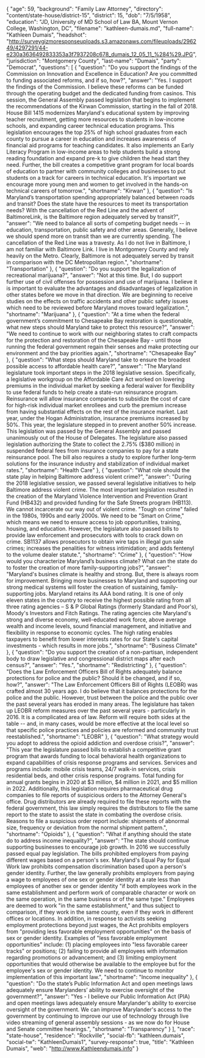 {
  "age": 59,
  "background": "Family Law Attorney",
  "directory": "content/state-house/district-15",
  "district": 15,
  "dob": "7/5/1958",
  "education": "JD, University of MD School of Law BA, Mount Vernon College, Washington, DC",
  "filename": "kathleen-dumais.md",
  "full-name": "Kathleen Dumais",
  "headshot": "http://surveygizmoresponseuploads.s3.amazonaws.com/fileuploads/296249/4297291/44-e230a3636492833353a3f7937208c678_dumais_12_05_11_%284%29.JPG",
  "jurisdiction": "Montgomery County",
  "last-name": "Dumais",
  "party": "Democrat",
  "questions": [
    {
      "question": "Do you support the findings of the Commission on Innovation and Excellence in Education? Are you committed to funding associated reforms, and if so, how?",
      "answer": "Yes. I support the findings of the Commission. I believe these reforms can be funded through the operating budget and the dedicated funding from casinos. This session, the General Assembly passed legislation that begins to implement the recommendations of the Kirwan Commission, starting in the fall of 2018. House Bill 1415 modernizes Maryland's educational system by improving teacher recruitment, getting more resources to students in low-income schools, and expanding career technical education programs. This legislation encourages the top 25% of high school graduates from each county to pursue a career in education and increases awareness of financial aid programs for teaching candidates. It also implements an Early Literacy Program in low-income areas to help students build a strong reading foundation and expand pre-k to give children the head start they need. Further, the bill creates a competitive grant program for local boards of education to partner with community colleges and businesses to put students on a track for careers in technical education. It's important we encourage more young men and women to get involved in the hands-on technical careers of tomorrow.",
      "shortname": "Kirwan"
    },
    {
      "question": "Is Maryland’s transportation spending appropriately balanced between roads and transit? Does the state have the resources to meet its transportation needs? With the cancellation of the Red Line and the advent of BaltimoreLink, is the Baltimore region adequately served by transit?",
      "answer": "We need to balance all sorts of competing budget needs -- in education, transportation, public safety and other areas. Generally, I believe we should spend more on transit than we are currently spending. The cancellation of the Red Line was a travesty. As I do not live in Baltimore, I am not familiar with Baltimore Link. I live in Montgomery County and rely heavily on the Metro. Clearly, Baltimore is not adequately served by transit in comparison with the DC Metropolitan region.",
      "shortname": "Transportation"
    },
    {
      "question": "Do you support the legalization of recreational marijuana?",
      "answer": "Not at this time. But, I do support further use of civil offenses for possession and use of marijuana. I believe it is important to evaluate the advantages and disadvantages of legalization in other states before we move in that direction. We are beginning to receive studies on the effects on traffic accidents and other public safety issues which need to be reviewed before Maryland moves toward legalization.",
      "shortname": "Marijuana"
    },
    {
      "question": "At a time when the federal government’s commitment to Chesapeake Bay restoration is questionable, what new steps should Maryland take to protect this resource?",
      "answer": "We need to continue to work with our neighboring states to craft compacts for the protection and restoration of the Chesapeake Bay - until those running the federal government regain their senses and make protecting our environment and the bay priorities again.",
      "shortname": "Chesapeake Bay"
    },
    {
      "question": "What steps should Maryland take to ensure the broadest possible access to affordable health care?",
      "answer": "The Maryland legislature took important steps in the 2018 legislative session. Specifically, a legislative workgroup on the Affordable Care Act worked on lowering premiums in the individual market by seeking a federal waiver for flexibility to use federal funds to help create a state-run reinsurance program. Reinsurance will allow insurance companies to subsidize the cost of care for high-risk individual market enrollees and curb the premium increase from having substantial effects on the rest of the insurance market. Last year, under the Hogan Administration, insurance premiums increased by 50%. This year, the legislature stepped in to prevent another 50% increase. This legislation was passed by the General Assembly and passed unanimously out of the House of Delegates. The legislature also passed legislation authorizing the State to collect the 2.75% ($380 million) in suspended federal fees from insurance companies to pay for a state reinsurance pool. The bill also requires a study to explore further long-term solutions for the insurance industry and stabilization of individual market rates.",
      "shortname": "Health Care"
    },
    {
      "question": "What role should the state play in helping Baltimore address violent crime?",
      "answer": "During the 2018 legislative session, we passed several legislative initiatives to help Baltimore address violent crime. The most important legislation resulted in the creation of the Maryland Violence Intervention and Prevention Grant Fund (HB432) and provided funding for the Safe Streets program (HB113). We cannot incarcerate our way out of violent crime. \"Tough on crime\" failed in the 1980s, 1990s and early 2000s. We need to be \"Smart on Crime,\" which means we need to ensure access to job opportunities, training, housing, and education. However, the legislature also passed bills to provide law enforcement and prosecutors with tools to crack down on crime. SB1137 allows prosecutors to obtain wire taps in illegal gun sale crimes; increases the penalities for witness intimidation; and adds fentenyl to the volume dealer statute.",
      "shortname": "Crime"
    },
    {
      "question": "How would you characterize Maryland’s business climate? What can the state do to foster the creation of more family-supporting jobs?",
      "answer": "Maryland's busines climate is healthy and strong. But, there is always room for improvement. Bringing more businesses to Maryland and supporting our strong medical systems will foster the creation of sustaining, family-supporting jobs. Maryland retains its AAA bond rating. It is one of only eleven states in the country to receive the highest possible rating from all three rating agencies – S & P Global Ratings (formerly Standard and Poor's), Moody's Investors and Fitch Ratings. The rating agencies cite Maryland's strong and diverse economy, well-educated work force, above average wealth and income levels, sound financial management, and initiative and flexibility in response to economic cycles. The high rating enables taxpayers to benefit from lower interests rates for our State's capital investments - which results in more jobs.",
      "shortname": "Business Climate"
    },
    {
      "question": "Do you support the creation of a non-partisan, independent body to draw legislative and congressional district maps after each census?",
      "answer": "Yes.",
      "shortname": "Redistricting"
    },
    {
      "question": "Does the Law Enforcement Officers Bill of Rights adequately balance protections for police and the public? Should it be changed, and if so, how?",
      "answer": "The Law Enforcement Officers Bill of Rights (LEOBR) was crafted almost 30 years ago. I do believe that it balances protections for the police and the public. However, trust between the police and the public over the past several years has eroded in many areas. The legislature has taken up LEOBR reform measures over the past several years - particularly in 2016. It is a complicated area of law. Reform will require both sides at the table -- and, in many cases, would be more effective at the local level so that specific police practices and policies are reformed and community trust reestablished.",
      "shortname": "LEOBR"
    },
    {
      "question": "What strategy would you adopt to address the opioid addiction and overdose crisis?",
      "answer": "This year the legislature passed bills to establish a competitive grant program that awards funding to local behavioral health organizations to expand capabilities of crisis response programs and services. Services and programs include: mobile crisis teams, 24/7 walk-in services, crisis residential beds, and other crisis response programs. Total funding for annual grants begins in 2020 at $3 million, $4 million in 2021, and $5 million in 2022. Additionally, this legislation requires pharmaceutical drug companies to file reports of suspicious orders to the Attorney General's office. Drug distributors are already required to file these reports with the federal government, this law simply requires the distributors to file the same report to the state to assist the state in combating the overdose crisis. Reasons to file a suspicious order report include: shipments of abnormal size, frequency or deviation from the normal shipment pattern.",
      "shortname": "Opioids"
    },
    {
      "question": "What if anything should the state do to address income inequality?",
      "answer": "The state should continue supporting businesses to encourage job growth. In 2016 we successfully passed equal pay legislation. The bills prohibited employers from paying different wages based on a person's sex. Maryland's Equal Pay for Equal Work law prohibits compensation discrimination based upon a person's gender identity. Further, the law generally prohibits employers from paying a wage to employees of one sex or gender identity at a rate less than employees of another sex or gender identity \"if both employees work in the same establishment and perform work of comparable character or work on the same operation, in the same business or of the same type.\" Employees are deemed to work \"in the same establishment,\" and thus subject to comparison, if they work in the same county, even if they work in different offices or locations. In addition, in response to activists seeking employment protections beyond just wages, the Act prohibits employers from \"providing less favorable employment opportunities\" on the basis of sex or gender identity. Examples of \"less favorable employment opportunities\" include: (1) placing employees into \"less favorable career tracks\" or positions; (2) failing to provide all employees with information regarding promotions or advancement; and (3) limiting employment opportunities that would otherwise be available to the employee but for the employee's sex or gender identity. We need to continue to monitor implementation of this important law.",
      "shortname": "Income inequality"
    },
    {
      "question": "Do the state’s Public Information Act and open meetings laws adequately ensure Marylanders’ ability to exercise oversight of the government?",
      "answer": "Yes - I believe our Public Information Act (PIA) and open meetings laws adequately ensure Marylander's ability to exercise oversight of the government. We can improve Marylander's access to the government by continuing to improve our use of technology through live video streaming of general assembly sessions - as we now do for House and Senate committee hearings.",
      "shortname": "Transparency"
    }
  ],
  "race": "state-house",
  "residence": "Rockville",
  "social-fb": "kathleen.dumais",
  "social-tw": "KathleenDumais1",
  "survey-response": true,
  "title": "Kathleen Dumais",
  "web": "http://www.Kathleendumais.info"
}
